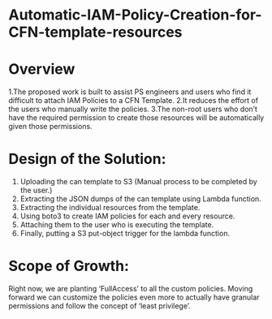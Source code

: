 # Automatic-IAM-Policy-Creation-for-CFN-template-resources

# Overview

1.The proposed work is built to assist PS engineers and users who find it difficult to attach IAM Policies to a CFN Template. 
2.It reduces the effort of the users who manually write the policies. 
3.The non-root users who don’t have the required permission to create those resources will be automatically given those permissions.


# Design of the Solution:

1. Uploading the can template to S3 (Manual process to be completed by the user.)
2. Extracting the JSON dumps of the can template using Lambda function.
3. Extracting the individual resources from the template.
4. Using boto3 to create IAM policies for each and every resource.
5. Attaching them to the user who is executing the template. 
6. Finally, putting a S3 put-object trigger for the lambda function.

# Scope of Growth:

Right now, we are planting ‘FullAccess’ to all the custom policies. Moving forward we can customize the policies even more to actually have granular permissions and follow the concept of ‘least privilege’.
